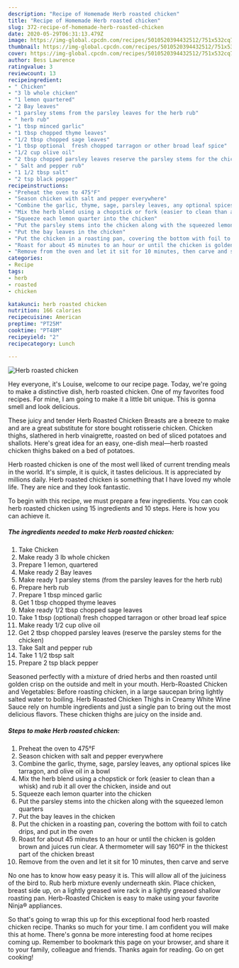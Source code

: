 ```yaml
---
description: "Recipe of Homemade Herb roasted chicken"
title: "Recipe of Homemade Herb roasted chicken"
slug: 372-recipe-of-homemade-herb-roasted-chicken
date: 2020-05-29T06:31:13.479Z
image: https://img-global.cpcdn.com/recipes/5010520394432512/751x532cq70/herb-roasted-chicken-recipe-main-photo.jpg
thumbnail: https://img-global.cpcdn.com/recipes/5010520394432512/751x532cq70/herb-roasted-chicken-recipe-main-photo.jpg
cover: https://img-global.cpcdn.com/recipes/5010520394432512/751x532cq70/herb-roasted-chicken-recipe-main-photo.jpg
author: Bess Lawrence
ratingvalue: 3
reviewcount: 13
recipeingredient:
- " Chicken"
- "3 lb whole chicken"
- "1 lemon quartered"
- "2 Bay leaves"
- "1 parsley stems from the parsley leaves for the herb rub"
- " herb rub"
- "1 tbsp minced garlic"
- "1 tbsp chopped thyme leaves"
- "1/2 tbsp chopped sage leaves"
- "1 tbsp optional  fresh chopped tarragon or other broad leaf spice"
- "1/2 cup olive oil"
- "2 tbsp chopped parsley leaves reserve the parsley stems for the chicken"
- " Salt and pepper rub"
- "1 1/2 tbsp salt"
- "2 tsp black pepper"
recipeinstructions:
- "Preheat the oven to 475°F"
- "Season chicken with salt and pepper everywhere"
- "Combine the garlic, thyme, sage, parsley leaves, any optional spices like tarragon, and olive oil in a bowl"
- "Mix the herb blend using a chopstick or fork (easier to clean than a whisk) and rub it all over the chicken, inside and out"
- "Squeeze each lemon quarter into the chicken"
- "Put the parsley stems into the chicken along with the squeezed lemon quarters"
- "Put the bay leaves in the chicken"
- "Put the chicken in a roasting pan, covering the bottom with foil to catch drips, and put in the oven"
- "Roast for about 45 minutes to an hour or until the chicken is golden brown and juices run clear. A thermometer will say 160°F in the thickest part of the chicken breast"
- "Remove from the oven and let it sit for 10 minutes, then carve and serve"
categories:
- Recipe
tags:
- herb
- roasted
- chicken

katakunci: herb roasted chicken 
nutrition: 166 calories
recipecuisine: American
preptime: "PT25M"
cooktime: "PT48M"
recipeyield: "2"
recipecategory: Lunch

---
```



![Herb roasted chicken](https://img-global.cpcdn.com/recipes/5010520394432512/751x532cq70/herb-roasted-chicken-recipe-main-photo.jpg)

Hey everyone, it's Louise, welcome to our recipe page. Today, we're going to make a distinctive dish, herb roasted chicken. One of my favorites food recipes. For mine, I am going to make it a little bit unique. This is gonna smell and look delicious.

These juicy and tender Herb Roasted Chicken Breasts are a breeze to make and are a great substitute for store bought rotisserie chicken. Chicken thighs, slathered in herb vinaigrette, roasted on bed of sliced potatoes and shallots. Here&#39;s great idea for an easy, one-dish meal—herb roasted chicken thighs baked on a bed of potatoes.

Herb roasted chicken is one of the most well liked of current trending meals in the world. It's simple, it is quick, it tastes delicious. It is appreciated by millions daily. Herb roasted chicken is something that I have loved my whole life. They are nice and they look fantastic.


To begin with this recipe, we must prepare a few ingredients. You can cook herb roasted chicken using 15 ingredients and 10 steps. Here is how you can achieve it.

<!--inarticleads1-->

##### The ingredients needed to make Herb roasted chicken:

1. Take  Chicken
1. Make ready 3 lb whole chicken
1. Prepare 1 lemon, quartered
1. Make ready 2 Bay leaves
1. Make ready 1 parsley stems (from the parsley leaves for the herb rub)
1. Prepare  herb rub
1. Prepare 1 tbsp minced garlic
1. Get 1 tbsp chopped thyme leaves
1. Make ready 1/2 tbsp chopped sage leaves
1. Take 1 tbsp (optional)  fresh chopped tarragon or other broad leaf spice
1. Make ready 1/2 cup olive oil
1. Get 2 tbsp chopped parsley leaves (reserve the parsley stems for the chicken)
1. Take  Salt and pepper rub
1. Take 1 1/2 tbsp salt
1. Prepare 2 tsp black pepper


Seasoned perfectly with a mixture of dried herbs and then roasted until golden crisp on the outside and melt in your mouth. Herb-Roasted Chicken and Vegetables: Before roasting chicken, in a large saucepan bring lightly salted water to boiling. Herb Roasted Chicken Thighs in Creamy White Wine Sauce rely on humble ingredients and just a single pan to bring out the most delicious flavors. These chicken thighs are juicy on the inside and. 

<!--inarticleads2-->

##### Steps to make Herb roasted chicken:

1. Preheat the oven to 475°F
1. Season chicken with salt and pepper everywhere
1. Combine the garlic, thyme, sage, parsley leaves, any optional spices like tarragon, and olive oil in a bowl
1. Mix the herb blend using a chopstick or fork (easier to clean than a whisk) and rub it all over the chicken, inside and out
1. Squeeze each lemon quarter into the chicken
1. Put the parsley stems into the chicken along with the squeezed lemon quarters
1. Put the bay leaves in the chicken
1. Put the chicken in a roasting pan, covering the bottom with foil to catch drips, and put in the oven
1. Roast for about 45 minutes to an hour or until the chicken is golden brown and juices run clear. A thermometer will say 160°F in the thickest part of the chicken breast
1. Remove from the oven and let it sit for 10 minutes, then carve and serve


No one has to know how easy peasy it is. This will allow all of the juiciness of the bird to. Rub herb mixture evenly underneath skin. Place chicken, breast side up, on a lightly greased wire rack in a lightly greased shallow roasting pan. Herb-Roasted Chicken is easy to make using your favorite Ninja® appliances. 

So that's going to wrap this up for this exceptional food herb roasted chicken recipe. Thanks so much for your time. I am confident you will make this at home. There's gonna be more interesting food at home recipes coming up. Remember to bookmark this page on your browser, and share it to your family, colleague and friends. Thanks again for reading. Go on get cooking!
